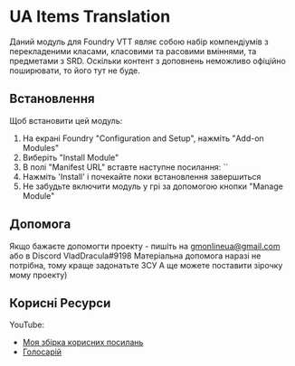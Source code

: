 # UA Items Translation

Даний модуль для Foundry VTT являє собою набір компендіумів з перекладеними класами, класовими та расовими вміннями, та предметами з SRD. Оскільки контент з доповнень неможливо офіційно поширювати, то його тут не буде.

## Встановлення
Щоб встановити цей модуль:
1.  На екрані Foundry "Configuration and Setup", нажміть "Add-on Modules"
2.  Виберіть "Install Module"
3.  В полі "Manifest URL" вставте наступне посилання: ``
4.  Нажміть 'Install' і почекайте поки встановлення завершиться
5.  Не забудьте включити модуль у грі за допомогою кнопки "Manage Module"

## Допомога
Якщо бажаєте допомогти проекту - пишіть на gmonlineua@gmail.com або в Discord VladDracula#9198
Матеріальна допомога наразі не потрібна, тому краще задонатьте ЗСУ
А ще можете поставити зірочку мому проекту)

## Корисні Ресурси
YouTube:
 - [Моя збірка корисних посилань](https://github.com/GMonlineua/community-links-ua)
 - [Голосарій](https://docs.google.com/spreadsheets/d/1OOY6HmanTmcQId_sroPn5PoPKIw-hz5rPllHMyVlo94/edit?usp=sharing)

